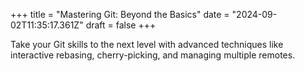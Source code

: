 +++
title = "Mastering Git: Beyond the Basics"
date = "2024-09-02T11:35:17.361Z"
draft = false
+++

  Take your Git skills to the next level with advanced techniques like interactive rebasing, cherry-picking, and managing multiple remotes.
        